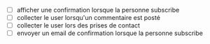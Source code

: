 
- [ ] afficher une confirmation lorsque la personne subscribe
- [ ] collecter le user lorsqu'un commentaire est posté
- [ ] collecter le user lors des prises de contact
- [ ] envoyer un email de confirmation lorsque la personne subscribe
